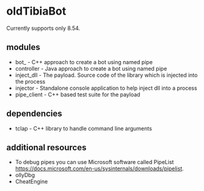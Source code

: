 # oldTibiaBot

Currently supports only 8.54. 

## modules
   - bot_ - C++ approach to create a bot using named pipe
   - controller - Java approach to create a bot using named pipe
   - inject_dll - The payload. Source code of the library which is injected into the process
   - injector - Standalone console application to help inject dll into a process
   - pipe_client - C++ based test suite for the payload
   
## dependencies
   - tclap - C++ library to handle command line arguments

## additional resources

   - To debug pipes you can use Microsoft software called PipeList https://docs.microsoft.com/en-us/sysinternals/downloads/pipelist.
   - ollyDbg
   - CheatEngine
